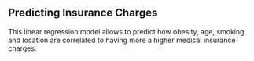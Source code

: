 ## Predicting Insurance Charges

This linear regression model allows to predict how obesity, age, smoking, and location are correlated to having more a higher medical insurance charges.

